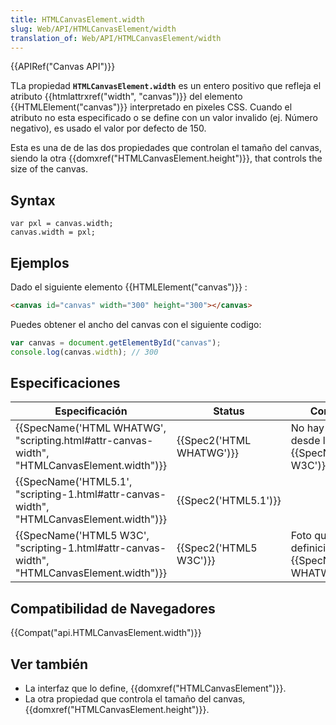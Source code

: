 ```yaml
---
title: HTMLCanvasElement.width
slug: Web/API/HTMLCanvasElement/width
translation_of: Web/API/HTMLCanvasElement/width
---
```

{{APIRef("Canvas API")}}

TLa propiedad **`HTMLCanvasElement.width`** es un entero positivo que refleja el atributo {{htmlattrxref("width", "canvas")}} del elemento {{HTMLElement("canvas")}} interpretado en pixeles CSS. Cuando el atributo no esta especificado o se define con un valor invalido (ej. Número negativo), es usado el valor por defecto de 150.

Esta es una de de las dos propiedades que controlan el tamaño del canvas, siendo la otra {{domxref("HTMLCanvasElement.height")}}, that controls the size of the canvas.

## Syntax

```
var pxl = canvas.width;
canvas.width = pxl;
```

## Ejemplos

Dado el siguiente elemento {{HTMLElement("canvas")}} :

```html
<canvas id="canvas" width="300" height="300"></canvas>
```

Puedes obtener el ancho del canvas con el siguiente codigo:

```js
var canvas = document.getElementById("canvas");
console.log(canvas.width); // 300
```

## Especificaciones

| Especificación                                                                                                           | Status                           | Comentarios                                                                   |
| ------------------------------------------------------------------------------------------------------------------------ | -------------------------------- | ----------------------------------------------------------------------------- |
| {{SpecName('HTML WHATWG', "scripting.html#attr-canvas-width", "HTMLCanvasElement.width")}} | {{Spec2('HTML WHATWG')}} | No hay cambios desde la ultima foto {{SpecName('HTML5 W3C')}}          |
| {{SpecName('HTML5.1', "scripting-1.html#attr-canvas-width", "HTMLCanvasElement.width")}}     | {{Spec2('HTML5.1')}}     |                                                                               |
| {{SpecName('HTML5 W3C', "scripting-1.html#attr-canvas-width", "HTMLCanvasElement.width")}} | {{Spec2('HTML5 W3C')}}     | Foto que contiene la definición inicial {{SpecName('HTML WHATWG')}}. |

## Compatibilidad de Navegadores

{{Compat("api.HTMLCanvasElement.width")}}

## Ver también

- La interfaz que lo define, {{domxref("HTMLCanvasElement")}}.
- La otra propiedad que controla el tamaño del canvas,{{domxref("HTMLCanvasElement.height")}}.
